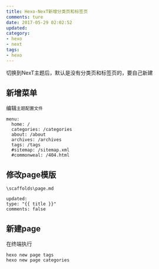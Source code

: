 ```yaml
---
title: Hexo-NexT新增分类页和标签页
comments: ture
date: 2017-05-29 02:02:52
updated:
category:
- hexo
- next
tags:
- hexo
---
```


切换到NexT主题后，默认是没有分类页和标签页的，要自己新建

<!--more-->

## 新增菜单

编辑`主题配置文件`

```
menu:
  home: /
  categories: /categories
  about: /about
  archives: /archives
  tags: /tags
  #sitemap: /sitemap.xml
  #commonweal: /404.html
```

##  修改page模版

`\scaffolds\page.md`

```
updated: 
type: "{{ title }}"
comments: false
```



##  新建page

在终端执行

```
hexo new page tags
hexo new page categories
```

